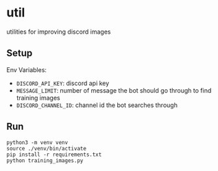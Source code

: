 # util

utilities for improving discord images

## Setup

Env Variables:

- `DISCORD_API_KEY`: discord api key
- `MESSAGE_LIMIT`: number of message the bot should go through to find training images
- `DISCORD_CHANNEL_ID`: channel id the bot searches through

## Run

```
python3 -m venv venv
source ./venv/bin/activate
pip install -r requirements.txt
python training_images.py
```

